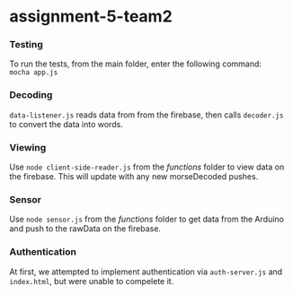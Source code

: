 # assignment-5-team2

### Testing
To run the tests, from the main folder, enter the following command:  
`mocha app.js`

### Decoding
`data-listener.js` reads data from from the firebase, then calls `decoder.js` to convert the data into words.

### Viewing
Use `node client-side-reader.js` from the *functions* folder to view data on the firebase. This will update with any new morseDecoded pushes.

### Sensor
Use `node sensor.js` from the *functions* folder to get data from the Arduino and push to the rawData on the firebase. 

### Authentication
At first, we attempted to implement authentication via `auth-server.js` and `index.html`, but were unable to compelete it. 